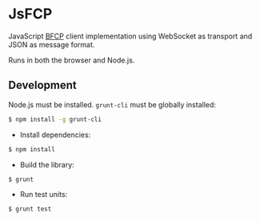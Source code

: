 # JsFCP

JavaScript [BFCP](http://tools.ietf.org/html/rfc4582) client implementation using WebSocket as transport and JSON as message format.

Runs in both the browser and Node.js.


## Development

Node.js must be installed. `grunt-cli` must be globally installed:

```bash
$ npm install -g grunt-cli
```

* Install dependencies:

```bash
$ npm install
```

* Build the library:

```bash
$ grunt
```

* Run test units:

```bash
$ grunt test
```
